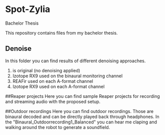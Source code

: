 # Spot-Zylia
Bachelor Thesis

This repository contains files from my bachelor thesis.

## Denoise
In this folder you can find results of different denoising approaches. 
1. is original (no denoising applied)
2. Izotope RX9 used on the binaural monitoring channel
3. REAFir used on each A-format channel
4. Izotope RX9 used on each A-format channel


##Reaper projects
Here you can find sample Reaper projects for recording and streaming audio with the proposed setup.

##Outdoor recordings
Here you can find outdoor recordings. Those are binaural decoded and can be directly played back through headphones.
In the "Binaural_Outdoorrecording1_Balanced" you can hear me claping and walking around the robot to generate a soundfield.

